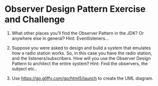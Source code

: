 # Observer Design Pattern Exercise and Challenge

1. What other places you’ll find the Observer Pattern in the JDK? Or anywhere else in general? Hint: Eventlisteners…

2. Suppose you were asked to design and build a system that emulates how a radio station works.  So, in this case you have the radio station, and the listeners/subscribers.  How will you use the Observer Design Pattern to architect the entire system? Hint: Find the observers, the subject etc..

3. Use https://go.gliffy.com/go/html5/launch  to create the UML diagram.

